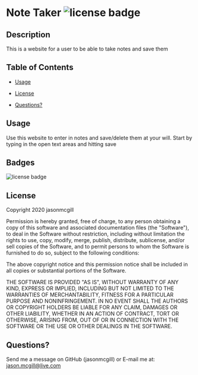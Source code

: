 

# Note Taker ![license badge](https://img.shields.io/badge/License-MIT-Green)

## Description 
This is a website for a user to be able to take notes and save them



## Table of Contents

* [Usage](#usage)



* [License](#license)
* [Questions?](#questions?)




## Usage
Use this website to enter in notes and save/delete them at your will. Start by typing in the open text areas and hitting save







## Badges
![license badge](https://img.shields.io/badge/License-MIT-Green)

## License

Copyright 2020 jasonmcgill

Permission is hereby granted, free of charge, to any person obtaining a copy of this software and associated documentation files (the "Software"), to deal in the Software without restriction, including without limitation the rights to use, copy, modify, merge, publish, distribute, sublicense, and/or sell copies of the Software, and to permit persons to whom the Software is furnished to do so, subject to the following conditions:

The above copyright notice and this permission notice shall be included in all copies or substantial portions of the Software.

THE SOFTWARE IS PROVIDED "AS IS", WITHOUT WARRANTY OF ANY KIND, EXPRESS OR IMPLIED, INCLUDING BUT NOT LIMITED TO THE WARRANTIES OF MERCHANTABILITY, FITNESS FOR A PARTICULAR PURPOSE AND NONINFRINGEMENT. IN NO EVENT SHALL THE AUTHORS OR COPYRIGHT HOLDERS BE LIABLE FOR ANY CLAIM, DAMAGES OR OTHER LIABILITY, WHETHER IN AN ACTION OF CONTRACT, TORT OR OTHERWISE, ARISING FROM, OUT OF OR IN CONNECTION WITH THE SOFTWARE OR THE USE OR OTHER DEALINGS IN THE SOFTWARE.
    

## Questions? 
Send me a message on GitHub (jasonmcgill) or E-mail me at: jason.mcgill@live.com

